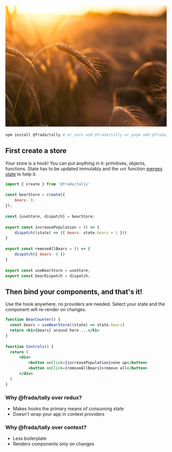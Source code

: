 <p align="center">
  <img src="maizi.png" />
</p>

```bash
npm install @frada/tally # or yarn add @frada/tally or pnpm add @frada/tally
```

## First create a store

Your store is a hook! You can put anything in it: primitives, objects, functions. State has to be updated immutably and the `set` function [merges state](./docs/guides/immutable-state-and-merging.md) to help it.

```jsx
import { create } from '@frada/tally'

const bearStore = create({
    bears: 0,
});

const {useStore, dispatch} = bearStore;

export const increasePopulation = () => {
    dispatch((state) => ({ bears: state.bears + 1 }))
}

export const removeAllBears = () => {
    dispatch({ bears: 0 })
}

export const useBearStore = useStore;
export const bearDispatch = dispatch;
```

## Then bind your components, and that's it!

Use the hook anywhere, no providers are needed. Select your state and the component will re-render on changes.

```jsx
function BearCounter() {
  const bears = useBearStore((state) => state.bears)
  return <h1>{bears} around here ...</h1>
}

function Controls() {
  return (
      <div>
          <button onClick={increasePopulation}>one up</button>
          <button onClick={removeAllBears}>remove all</button>
      </div>
  )
}
```

### Why @frada/tally over redux?

- Makes hooks the primary means of consuming state
- Doesn't wrap your app in context providers

### Why @frada/tally over context?

- Less boilerplate
- Renders components only on changes